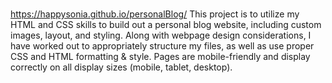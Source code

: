 # 
https://happysonia.github.io/personalBlog/
This project  is to utilize my HTML and CSS skills to build out a personal blog website, including custom images, layout, and styling. Along with webpage design considerations, I have worked out to appropriately structure my files, as well as use proper CSS and HTML formatting & style. Pages are mobile-friendly and display correctly on all display sizes (mobile, tablet, desktop).
